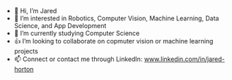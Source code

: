 - 👋 Hi, I’m Jared
- 👀 I’m interested in Robotics, Computer Vision, Machine Learning, Data Science, and App Development
- 🌱 I’m currently studying Computer Science
- 👍 I’m looking to collaborate on copmuter vision or machine learning projects
- 📫 Connect or contact me through LinkedIn: www.linkedin.com/in/jared-horton

